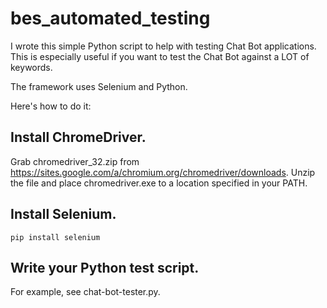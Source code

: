 # bes_automated_testing

I wrote this simple Python script to help with testing Chat Bot applications. This is especially useful if you want to test the Chat Bot against a LOT of keywords.

The framework uses Selenium and Python.

Here's how to do it:

## Install ChromeDriver.

Grab chromedriver_32.zip from https://sites.google.com/a/chromium.org/chromedriver/downloads.
Unzip the file and place chromedriver.exe to a location specified in your PATH.

## Install Selenium.

`pip install selenium`

## Write your Python test script.

For example, see chat-bot-tester.py.
